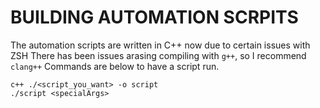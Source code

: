# BUILDING AUTOMATION SCRPITS
The automation scripts are written in C++ now due to certain issues with ZSH
There has been issues arasing compiling with `g++`, so I recommend `clang++`
Commands are below to have a script run.

```
c++ ./<script_you_want> -o script
./script <specialArgs>	
```